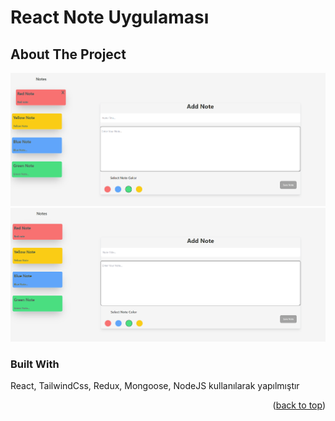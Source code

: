 
# React Note  Uygulaması



<!-- ABOUT THE PROJECT -->
## About The Project

![Product Name Screen Shot](https://github.com/ZiyaOzgul/Note-app-MongoDb/blob/main/client/src/img/note-2.png)
![Product Name Screen Shot](https://github.com/ZiyaOzgul/Note-app-MongoDb/blob/main/client/src/img/note.png)



### Built With

React, TailwindCss,  Redux, Mongoose, NodeJS kullanılarak yapılmıştır 



<p align="right">(<a href="#readme-top">back to top</a>)</p>





